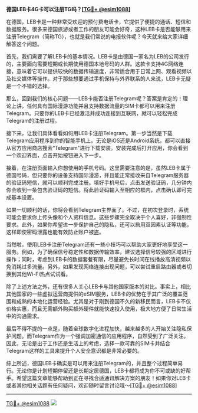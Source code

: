 **德国LEB卡4G卡可以注册TG吗？[[TG💪+ @esim1088](https://t.me/s/esim1088)]**

在德国，LEB卡是一种非常受欢迎的预付费电话卡，它提供了便捷的通话、短信和数据服务。很多来德国旅游或者工作的朋友可能会好奇，这种LEB卡是否能够用来注册Telegram（简称TG），也就是我们常说的电报软件呢？今天就来给大家详细解答这个问题。

首先，我们需要了解LEB卡的基本情况。LEB卡是由德国一家名为LEB的公司发行的，主要面向需要短期或长期使用德国本地号码的人群。这款卡支持4G网络连接，意味着它可以提供较快的数据传输速度，非常适合用于日常上网、观看视频以及社交媒体等操作。对于那些想要通过手机保持与外界联系的人来说，LEB卡无疑是一个不错的选择。

那么，回到我们的核心问题——LEB卡能否注册Telegram呢？答案是肯定的！理论上讲，任何具有国际漫游功能并且支持数据流量的SIM卡都可以用来注册Telegram。只要你的LEB卡已经激活并成功连接到互联网，就可以轻松完成Telegram的注册过程。

接下来，让我们具体看看如何用LEB卡注册Telegram。第一步当然是下载Telegram应用程序到你的智能手机上。无论是iOS还是Android系统，都可以直接从官方应用商店搜索“Telegram”进行下载安装。安装完成后打开应用，你会看到一个欢迎界面，点击开始按钮进入下一步。

接着，在注册页面输入你想使用的手机号码。这里需要注意的是，虽然LEB卡属于德国号码，但只要你的设备支持国际漫游，并且能正常接收来自Telegram服务器的验证码短信，就可以顺利完成注册。填好手机号后，点击发送验证码，几分钟内你会收到一条包含验证码的短信。将此验证码输入至相应的框内，点击确认即可完成基本设置。

如果一切顺利的话，你将会看到Telegram主界面了。不过，在初次登录时，系统可能会要求你上传头像和个人资料信息。这些步骤完全取决于个人喜好，非强制性要求。此外，如果你希望进一步保护自己的隐私，还可以启用双因素认证等功能，这样即使密码泄露也能有效防止账户被盗。

当然啦，使用LEB卡注册Telegram还有一些小技巧可以帮助大家更好地享受这一服务。例如，为了确保信号稳定性和数据传输效率，建议选择信号较强的区域进行操作；同时，考虑到LEB卡的数据套餐有限，尽量避免长时间在线播放高清视频以免消耗过多流量。另外，如果发现网络连接出现问题，可以尝试重启路由器或者切换到其他Wi-Fi热点试试看。

除了上述方法之外，还有很多人关心LEB卡与其他国家版本的对比。事实上，相比其他国家的一些虚拟运营商提供的eSIM服务，LEB卡的优势在于其广泛的覆盖范围和成熟的本地化运营经验。尤其是对于刚到德国不久的新移民而言，LEB卡不仅价格实惠，而且无需额外购买额外硬件就能快速投入使用，极大地方便了日常生活中的沟通需求。

最后不得不提的一点是，随着全球数字化进程加快，越来越多的人开始关注隐私保护问题。而Telegram作为一个强调加密通信的应用程序，自然受到了广泛关注。因此，无论是出于工作还是生活上的考虑，选择一款可靠的SIM卡并结合Telegram这样的工具来提升个人安全意识都是非常必要的。

综上所述，德国LEB卡确实是可以用来注册Telegram的，并且整个过程简单易行。无论你是计划短期停留还是长期定居德国，LEB卡都将成为你不可或缺的好帮手。希望这篇文章能够帮助到正在寻找合适通讯解决方案的朋友！如果你对LEB卡或者其他相关话题有任何疑问，欢迎随时留言讨论哦～[[TG💪+ @esim1088](https://t.me/s/esim1088)]

---

[TG💪+ @esim1088](https://t.me/s/esim1088) ![](https://i.postimg.cc/4NQfJmqS/Snipaste-2025-05-13-00-14-12.png)